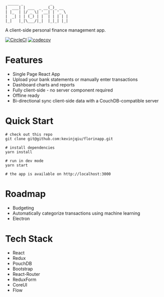 ```
 _____ _            _       
|  ___| | ___  _ __(_)_ __  
| |_  | |/ _ \| '__| | '_ \ 
|  _| | | (_) | |  | | | | |
|_|   |_|\___/|_|  |_|_| |_|
```

A client-side personal finance management app.

[![CircleCI](https://circleci.com/gh/kevinjqiu/florinapp.svg?style=svg)](https://circleci.com/gh/kevinjqiu/florinapp)
[![codecov](https://codecov.io/gh/kevinjqiu/florinapp/branch/master/graph/badge.svg)](https://codecov.io/gh/kevinjqiu/florinapp)

Features
========

* Single Page React App
* Upload your bank statements or manually enter transactions
* Dashboard charts and reports
* Fully client-side - no server component required
* Offline ready
* Bi-directional sync client-side data with a CouchDB-compatible server

Quick Start
===========

    # check out this repo
    git clone git@github.com:kevinjqiu/florinapp.git

    # install dependencies
    yarn install

    # run in dev mode
    yarn start

    # the app is available on http://localhost:3000

Roadmap
=======

* Budgeting
* Automatically categorize transactions using machine learning
* Electron

Tech Stack
==========

* React
* Redux
* PouchDB
* Bootstrap
* React-Router
* ReduxForm
* CoreUI
* Flow
